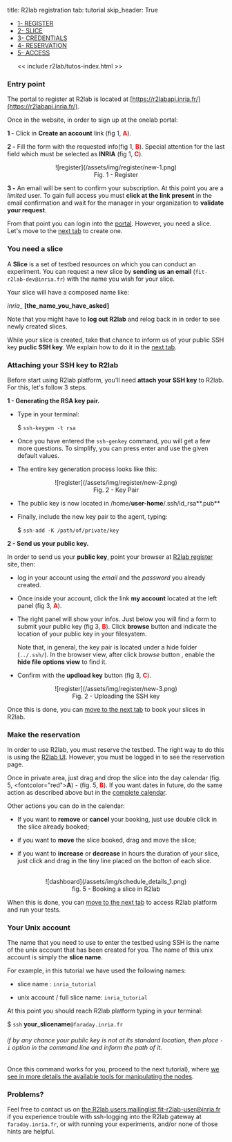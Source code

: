 title: R2lab registration
tab: tutorial
skip_header: True

<script src="/assets/r2lab/open-tab.js"></script>
<script src="/assets/js/diff.js"></script>
<script src="/assets/r2lab/r2lab-diff.js"></script>
<style>@import url("/assets/r2lab/r2lab-diff.css")</style>


<ul class="nav nav-tabs">
  <li class="active"> <a href="#REGISTER">1- REGISTER</a> </li>
  <li> <a href="#SLICE">2- SLICE</a></li>
  <li> <a href="#CREDENTIALS">3- CREDENTIALS</a></li>
  <li> <a href="#RESERVATION">4- RESERVATION</a></li>
  <li> <a href="#ACCESS">5- ACCESS</a></li>

  << include r2lab/tutos-index.html >>
</ul>


<div id="contents" class="tab-content" markdown="1">

<!------------ REGISTER ------------>
<div id="REGISTER" class="tab-pane fade in active" markdown="1">

### Entry point

The portal to register at R2lab is located at
[https://r2labapi.inria.fr/](https://r2labapi.inria.fr/).

Once in the website, in order to sign up at the onelab portal:

**1 -** Click in **Create an account** link (fig 1, <font color="red">**A**</font>).

**2 -** Fill the form with the requested info(fig 1, <font color="red">**B**</font>).
Special attention for the last field which must be selected as **INRIA** (fig 1, <font color="red">**C**</font>).

<center>
![register](/assets/img/register/new-1.png)<br/>
Fig. 1 - Register
</center>

**3 -** An email will be sent to confirm your subscription. At this
  point you are a *limited* user. To gain full access you must **click
  at the link present** in the email confirmation and wait for the
  manager in your organization to **validate your request**.

From that point you can login into the [portal](http://r2lab.inria.fr/index.md).
However, you need a slice. Let's move to the [next tab](javascript:open_tab('SLICE')) to create one.

</div>

<!------------ SLICE ------------>
<div id="SLICE" class="tab-pane fade" markdown="1">

### You need a slice

A **Slice** is a set of testbed resources on which you can conduct an
experiment. You can request a new slice by **sending us an email** (`fit-r2lab-dev@inria.fr`) with the name
you wish for your slice.

Your slice will have a composed name like:

*inria*_ **[the_name_you_have_asked]**

Note that you might have to **log out R2lab** and relog back in in order to see
newly created slices.

While your slice is created, take that chance to inform us of your public SSH key **puclic SSH key**.
We explain how to do it in the [next
tab](javascript:open_tab('CREDENTIALS')).

</div>

<!------------ R2LAB ------------>
<div id="CREDENTIALS" class="tab-pane fade" markdown="1">

### Attaching your SSH key to R2lab

Before start using R2lab platform, you'll need **attach your SSH key** to
R2lab. For this, let's follow 3 steps.

**1 - Generating the RSA key pair.**

  - Type in your terminal:

    $ `ssh-keygen -t rsa`

  - Once you have entered the `ssh-genkey` command, you will get a few more questions.
    To simplify, you can press enter and use the given default values.

  - The entire key generation process looks like this:
  <center>
  ![register](/assets/img/register/new-2.png)<br/>
  Fig. 2 - Key Pair
  </center>

  - The public key is now located in /home/**user-home**/.ssh/id_rsa**.pub**

  - Finally, include the new key pair to the agent, typing:

    $ `ssh-add -K /path/of/private/key`

**2 - Send us your public key.**

  In order to send us your **public key**, point your browser at [R2lab register](http://r2labapi.inria.fr/) site, then:

  - log in your account using the *email* and the *password* you already created.

  - Once inside your account, click the link **my account** located at the left panel (fig 3, <font color="red">**A**</font>).

  - The right panel will show your infos. Just below you will find a form to submit your public key (fig 3, <font color="red">**B**</font>). Click **browse** button and indicate the location of your public key in your filesystem.

    Note that, in general, the key pair is located under a hide folder (`../.ssh/`).
    In the browser view, after click *browse* button , enable the **hide file options view** to find it.

  - Confirm with the **updload key** button (fig 3, <font color="red">**C**</font>).

  <center>
  ![register](/assets/img/register/new-3.png)<br/>
  Fig. 2 - Uploading the SSH key
  </center>

Once this is done, you can [move to the next
tab](javascript:open_tab('RESERVATION')) to book your slices in R2lab.

</div>

<!------------ RESERVATION ------------>
<div id="RESERVATION" class="tab-pane fade" markdown="1">

### Make the reservation

In order to use R2lab, you must reserve the testbed. The right way to do this is
using the [R2lab UI](http://r2lab.inria.fr/run.md).
However, you must be logged in to see the reservation page.

Once in private area, just drag and drop the slice into the day calendar
(fig. 5, <fontcolor="red">**A**</font>) - (fig. 5, <font color="red">**B**</font>).
If you want dates in future, do the same action as described above but in the [complete
calendar](http://r2lab.inria.fr/book.md).

Other actions you can do in the calendar:

- If you want to **remove** or **cancel** your booking, just use double click in
the slice already booked;

- if you want to **move** the slice booked, drag and move the slice;

- if you want to **increase** or **decrease** in hours the duration of your slice,
just click and drag in the tiny line placed on the botton of each slice.
<br/>
<center>
![dashboard](/assets/img/schedule_details_1.png)<br/>
fig. 5 - Booking a slice in R2lab
</center>

When this is done, you can [move to the next tab](javascript:open_tab('ACCESS'))
to access R2lab platform and run your tests.

</div>


<!------------ ACCESS ------------>
<div id="ACCESS" class="tab-pane fade" markdown="1">

### Your Unix account

The name that you need to use to enter the testbed using SSH is the
name of the unix account that has been created for you. The name of
this unix account is simply the **slice name**.

For example, in this tutorial we have used the following names:

* slice name : `inria_tutorial`

* unix account / full slice name: `inria_tutorial`

At this point you should reach R2lab platform typing in your terminal:

$ `ssh` **your_slicename**`@faraday.inria.fr`

*<h6>if by any chance your public key is not at its standard location, then place `-i` option in the command line and inform the path of it.</h6>*

Once this command works for you, proceed to the next tutorial), where [we see in more details the available tools
for manipulating the nodes](tuto-200-shell-tools.md).

### Problems?

Feel free to contact us on [the R2lab users mailinglist
fit-r2lab-user@inria.fr](mailto:fit-r2lab-user@inria.fr) if you experience trouble with ssh-logging into the R2lab gateway at `faraday.inria.fr`, or with running your experiments, and/or none of those hints are helpful.

</div>

</div> <!-- end div contents -->
